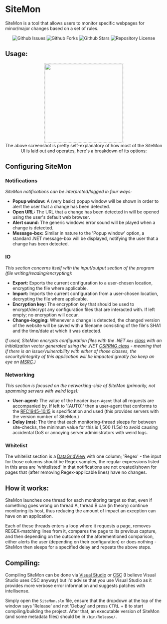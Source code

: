 
# SiteMon

SiteMon is a tool that allows users to monitor specific webpages for minor/major changes based on a set of rules.

<center>

![Github Issues](https://img.shields.io/github/issues/michaellrowley/SiteMon) ![Github Forks](https://img.shields.io/github/forks/michaellrowley/SiteMon) ![Github Stars](https://img.shields.io/github/stars/michaellrowley/SiteMon) ![Repository License](https://img.shields.io/github/license/michaellrowley/SiteMon)

</center>

## Usage:
<center>
<img style="height: 250px;border:dotted #cccccc 2px;" src="https://i.ibb.co/yNq8fSX/SITEMON-CONFIGURATION.png"/><br>
The above screenshot is pretty self-explanatory of how most of the SiteMon UI is laid out and operates, here's a breakdown of its options:
</center>

## Configuring SiteMon
### Notifications

*SiteMon notifications can be interpreted/logged in four ways:*

- **Popup window:**
	A (very basic) popup window will be shown in order to alert the user that a change has been detected.
- **Open URL:**
	The URL that a change has been detected in will be opened using the user's default web browser.
- **Alert sound:**
	The generic windows error sound will be played when a change is detected.
- **Message-box:**
	Similar in nature to the 'Popup window' option, a standard .NET message-box will be displayed, notifying the user that a change has been detected.

### IO

*This section concerns itself with the input/output section of the program (file writing/reading/encrypting)*:

- **Export:**
	Exports the current configuration to a user-chosen location, encrypting the file where applicable.
- **Import:**
	Imports the current configuration from a user-chosen location, decrypting the file where applicable.
- **Encryption key:**
	The encryption key that should be used to encrypt/decrypt any configuration files that are interacted with. If left empty; no encryption will occur.
- **Change-logging:**
	Whenever a change is detected, the changed version of the website will be saved with a filename consisting of the file's SHA1 and the time/date at which it was detected.

*If used, SiteMon encrypts configuration files with the .NET ``Aes`` [class](https://docs.microsoft.com/en-us/dotnet/api/system.security.cryptography.aes?view=net-6.0) with an initialization vector generated using the .NET [CSPRNG class](https://docs.microsoft.com/en-us/dotnet/api/system.security.cryptography.rngcryptoserviceprovider?view=net-6.0) - meaning that if there is an issue/vulnerability with either of those classes, the security/integrity of this application will be impacted greatly (so keep an eye on [MSRC](https://msrc.microsoft.com/update-guide/vulnerability).)*

### Networking

*This section is focused on the networking-side of SiteMon (primarily, not spamming servers with weird logs):*

- **User-agent:**
	The value of the header ``User-Agent`` that all requests are accompanied by. If left to '[AUTO]' then a user-agent that conforms to the [RFC1945-10.15](https://www.rfc-editor.org/rfc/rfc1945#section-10.15) is specification and used (this provides servers with the version number of SiteMon.)
- **Delay (ms):**
	The time that each monitoring-thread sleeps for between site-checks, the minimum value for this is 1,500 (1.5s) to avoid causing accidental DoS or annoying server administrators with weird logs.

### Whitelist

The whitelist section is a [DataGridView](https://docs.microsoft.com/en-us/dotnet/desktop/winforms/controls/datagridview-control-windows-forms?view=netframeworkdesktop-4.8) with one column; 'Regex' - the input for those columns should be Regex samples, the regular expressions listed in this area are 'whitelisted' in that notifications are not created/shown for pages that (after removing Regex-applicable lines) have no changes.

## How it works:
SiteMon launches one thread for each monitoring target so that, even if something goes wrong on thread A, thread B can (in theory) continue monitoring its host, thus reducing the amount of impact an exception can have on an application.

Each of these threads enters a loop where it requests a page, removes REGEX-matching lines from it, compares the page to its previous capture, and then depending on the outcome of the aforementioned comparison, either alerts the user (depending on their configuration) or does nothing - SiteMon then sleeps for a specified delay and repeats the above steps.

## Compiling:
Compiling SiteMon can be done via [Visual Studio](https://visualstudio.microsoft.com/downloads/) or [CSC](https://docs.microsoft.com/en-us/dotnet/csharp/language-reference/compiler-options/) (I believe Visual Studio uses CSC anyway) but I'd advise that you use Visual Studio as it provides more verbose error information and suggests patches with intellisense.

Simply open the ``SiteMon.sln`` file, ensure that the dropdown at the top of the window says 'Release' and not 'Debug' and press <kbd>CTRL</kbd> + <kbd>B</kbd> to start compiling/building the project. After that, an executable version of SiteMon (and some metadata files) should be in ``/bin/Release/``.